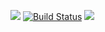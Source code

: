 <a href="https://codeclimate.com/github/codeclimate/codeclimate/maintainability"><img src="https://api.codeclimate.com/v1/badges/a99a88d28ad37a79dbf6/maintainability" /></a>
[![Build Status](https://travis-ci.org/konstantin1998/project-lvl1-s438.svg?branch=master)](https://travis-ci.org/konstantin1998/project-lvl1-s438)
<a href="https://codeclimate.com/github/konstantin1998/project-lvl1-s438/test_coverage"><img src="https://api.codeclimate.com/v1/badges/33cbec8bbab0e09f0167/test_coverage" /></a>
